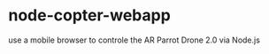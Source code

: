 node-copter-webapp
==================

use a mobile browser to controle the AR Parrot Drone 2.0 via Node.js
